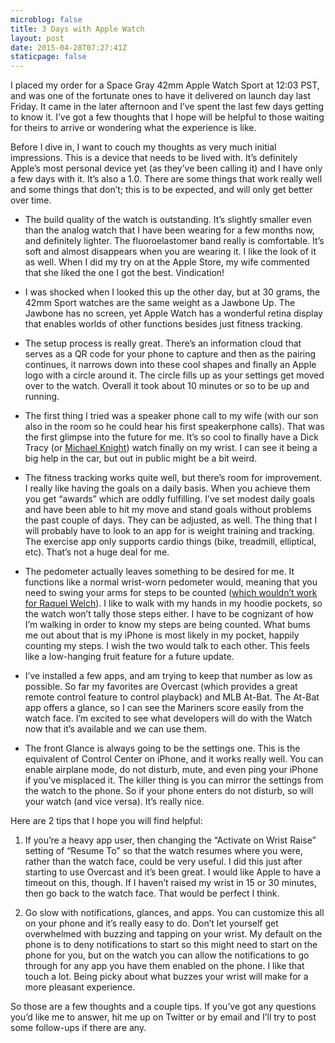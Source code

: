 ```yaml
---
microblog: false
title: 3 Days with Apple Watch
layout: post
date: 2015-04-28T07:27:41Z
staticpage: false
---
```


I placed my order for a Space Gray 42mm Apple Watch Sport at 12:03 PST, and was one of the fortunate ones to have it delivered  on launch day last Friday. It came in the later afternoon and I’ve spent the last few days getting to know it. I’ve got a few thoughts that I hope will be helpful to those waiting for theirs to arrive or wondering what the experience is like.

Before I dive in, I want to couch my thoughts as very much initial impressions. This is a device that needs to be lived with. It’s definitely Apple’s most personal device yet (as they’ve been calling it) and I have only a few days with it. It’s also a 1.0. There are some things that work really well and some things that don’t; this is to be expected, and will only get better over time.

* The build quality of the watch is outstanding. It’s slightly smaller even than the analog watch that I have been wearing for a few months now, and definitely lighter. The fluoroelastomer band really is comfortable. It’s soft and almost disappears when you are wearing it. I like the look of it as well. When I did my try on at the Apple Store, my wife commented that she liked the one I got the best. Vindication!

* I was shocked when I looked this up the other day, but at 30 grams, the 42mm Sport watches are the same weight as a Jawbone Up. The Jawbone has no screen, yet Apple Watch has a wonderful retina display that enables worlds of other functions besides just fitness tracking. 

* The setup process is really great. There’s an information cloud that serves as a QR code for your phone to capture and then as the pairing continues, it narrows down into these cool shapes and finally an Apple logo with a circle around it. The circle fills up as your settings get moved over to the watch. Overall it took about 10 minutes or so to be up and running.

* The first thing I tried was a speaker phone call to my wife (with our son also in the room so he could hear his first speakerphone calls). That was the first glimpse into the future for me. It’s so cool to finally have a Dick Tracy (or [Michael Knight](http://static.trustedreviews.com/94/751dd4/b892/knight-rider.jpg)) watch finally on my wrist. I can see it being a big help in the car, but out in public might be a bit weird.

* The fitness tracking works quite well, but there’s room for improvement. I really like having the goals on a daily basis. When you achieve them you get “awards” which are oddly fulfilling. I’ve set modest daily goals and have been able to hit my move and stand goals without problems the past couple of days. They can be adjusted, as well. The thing that I will probably have to look to an app for is weight training and tracking. The exercise app only supports cardio things (bike, treadmill, elliptical, etc). That’s not a huge deal for me.

* The pedometer actually leaves something to be desired for me. It  functions like a normal wrist-worn pedometer would, meaning that you need to swing your arms for steps to be counted ([which wouldn’t work for Raquel Welch](https://www.youtube.com/watch?v=KQrJ7Jcendo&spfreload=10)). I like to walk with my hands in my hoodie pockets, so the watch won’t tally those steps either. I have to be cognizant of how I’m walking in order to know my steps are being counted. What bums me out about that is my iPhone is most likely in my pocket, happily counting my steps. I wish the two would talk to each other. This feels like a low-hanging fruit feature for a future update.

* I’ve installed a few apps, and am trying to keep that number as low as possible. So far my favorites are Overcast (which provides a great remote control feature to control playback) and MLB At-Bat. The At-Bat app offers a glance, so I can see the Mariners score easily from the watch face. I’m excited to see what developers will do with the Watch now that it’s available and we can use them.

* The front Glance is always going to be the settings one. This is the equivalent of Control Center on iPhone, and it works really well. You can enable airplane mode, do not disturb, mute, and even ping your iPhone if you’ve misplaced it. The killer thing is you can mirror the settings from the watch to the phone. So if your phone enters do not disturb, so will your watch (and vice versa). It’s really nice.

Here are 2 tips that I hope you will find helpful:

1. If you’re a heavy app user, then changing the “Activate on Wrist Raise” setting of “Resume To” so that the watch resumes where you were, rather than the watch face, could be very useful. I did this just after starting to use Overcast and it’s been great. I would like Apple to have a timeout on this, though. If I haven’t raised my wrist in 15 or 30 minutes, then go back to the watch face. That would be perfect I think.

2. Go slow with notifications, glances, and apps. You can customize this all on your phone and it’s really easy to do. Don’t let yourself get overwhelmed with buzzing and tapping on your wrist. My default on the phone is to deny notifications to start so this might need to start on the phone for you, but on the watch you can allow the notifications to go through for any app you have them enabled on the phone. I like that touch a lot. Being picky about what buzzes your wrist will make for a more pleasant experience.

So those are a few thoughts and a couple tips. If you’ve got any questions you’d like me to answer, hit me up on Twitter or by email and I’ll try to post some follow-ups if there are any.